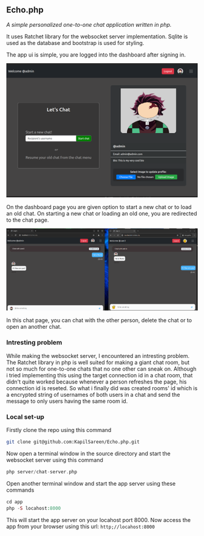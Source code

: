 ## Echo.php
*A simple personalized one-to-one chat application written in php.*


It uses Ratchet library for the websocket server implementation. Sqlite is used as the database and bootstrap is used for styling. 

The app ui is simple, you are logged into the dashboard after signing in.

![](img/image.png)

On the dashboard page you are given option to start a new chat or to load an old chat. On starting a new chat or loading an old one, you are redirected to the chat page. 

![](img/image2.png)

In this chat page, you can chat with the other person, delete the chat or to open an another chat.

### Intresting problem

While making the websocket server, I encountered an intresting problem. The Ratchet library in php is well suited for making a giant chat room, but not so much for one-to-one chats that no one other can sneak on. Although i tried implementing this using the target connection id in a chat room, that didn't quite worked because whenever a person refreshes the page, his connection id is reseted. So what i finally did was created rooms' id which is a encrypted string of usernames of both users in a chat and send the message to only users having the same room id.

### Local set-up

Firstly clone the repo using this command
```bash
git clone git@github.com:KapilSareen/Echo.php.git
```
Now open a terminal window in the source directory and start the websocket server using  this command

```php
php server/chat-server.php
```
Open another terminal window and start the app server using these commands
```php
cd app
php -S locahost:8000
```
This will start the app server on your locahost port 8000. Now access the app from your browser using this url:  `http;//locahost:8000` 